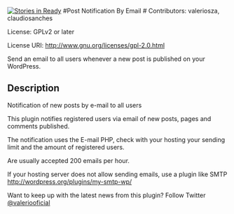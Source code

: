 [![Stories in Ready](https://badge.waffle.io/valeriosouza/post-notification-by-email.svg?label=ready&title=Ready)](http://waffle.io/valeriosouza/post-notification-by-email)
#Post Notification By Email #
Contributors: valeriosza, claudiosanches

License: GPLv2 or later

License URI: http://www.gnu.org/licenses/gpl-2.0.html

Send an email to all users whenever a new post is published on your WordPress.

## Description ##

Notification of new posts by e-mail to all users

This plugin notifies registered users via email of new posts, pages and comments published.

The notification uses the E-mail PHP, check with your hosting your sending limit and the amount of registered users.

Are usually accepted 200 emails per hour.

If your hosting server does not allow sending emails, use a plugin like SMTP http://wordpress.org/plugins/my-smtp-wp/

Want to keep up with the latest news from this plugin? Follow Twitter [@valeriooficial](https://twitter.com/valeriooficial)
